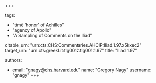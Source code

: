 +++

tags:
- "tīmē ‘honor’ of Achilles"
- "agency of Apollo"
- "A Sampling of Comments on the Iliad"

citable_urn: "urn:cts:CHS:Commentaries.AHCIP:Iliad.1.97.x5kxec2"
target_urn: "urn:cts:greekLit:tlg0012.tlg001:1.97"
title: "Iliad 1.97"

authors:
- email: "gnagy@chs.harvard.edu"
  name: "Gregory Nagy"
  username: "gnagy"
+++

<p> </p>